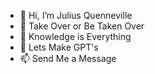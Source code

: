 - 👋 Hi, I’m Julius Quenneville
- 🔱 Take Over or Be Taken Over
- 🌱 Knowledge is Everything
- 💞️ Lets Make GPT's
- 📫 Send Me a Message 

<!---
Juliuss04/Juliuss04 is a ✨ special ✨ repository because its `README.md` (this file) appears on your GitHub profile.
You can click the Preview link to take a look at your changes.
--->
